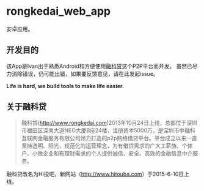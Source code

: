 # rongkedai_web_app
安卓应用。

## 开发目的 ##
该App是Ivan出于熟悉Android和方便使用[融科贷](http://www.rongkedai.com/)这个P2P平台而开发。
虽然已尽力消除错误，仍可能出错，如果要反馈意见，请在此发起issue。

**Life is hard, we build tools to make life easier.**

## 关于融科贷 ##
>融科贷(<http://www.rongkedai.com>)2013年10月24日上线，总部位于深圳市福田区深南大道NEO大厦B座24楼，注册资本5000万，是深圳市中融科互联网金融服务有限公司倾力打造的p2p网络借贷平台。平台成立以来一直坚持透明、阳光，规范化的运营理念，为有借贷需求的广大工薪族、个体户、小微企业和有理财需求的个人提供诚信、安全、高效的金融信息中介服务。

融科贷改名为Hi投吧，新网站（<http://www.hitouba.com>）于2015-6-10日上线。